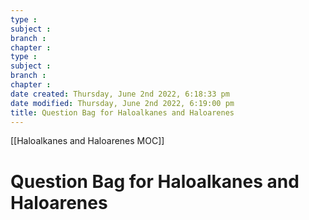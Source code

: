 ```yaml
---
type : 
subject : 
branch :
chapter :
type : 
subject : 
branch :
chapter :
date created: Thursday, June 2nd 2022, 6:18:33 pm
date modified: Thursday, June 2nd 2022, 6:19:00 pm
title: Question Bag for Haloalkanes and Haloarenes
---
```


[[Haloalkanes and Haloarenes MOC]]

# Question Bag for Haloalkanes and Haloarenes
